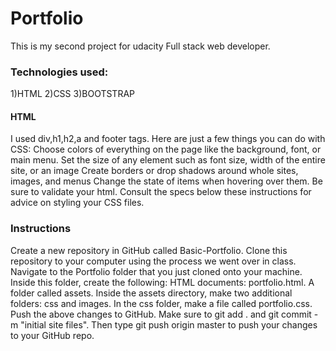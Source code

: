 # Portfolio
This is my second project for udacity Full stack web developer.
### Technologies used:
 1)HTML
 2)CSS
 3)BOOTSTRAP
 #### HTML
  I used div,h1,h2,a and footer tags.
Here are just a few things you can do with CSS:
Choose colors of everything on the page like the background, font, or main menu.
Set the size of any element such as font size, width of the entire site, or an image
Create borders or drop shadows around whole sites, images, and menus
Change the state of items when hovering over them.
Be sure to validate your html.
Consult the specs below these instructions for advice on styling your CSS files.
### Instructions
Create a new repository in GitHub called Basic-Portfolio.
Clone this repository to your computer using the process we went over in class.
Navigate to the Portfolio folder that you just cloned onto your machine. Inside this folder, create the following:
HTML documents: portfolio.html.
A folder called assets.
Inside the assets directory, make two additional folders: css and images.
In the css folder, make a file called portfolio.css.
Push the above changes to GitHub.
Make sure to git add . and git commit -m "initial site files". Then type git push origin master to push your changes to your GitHub repo.
